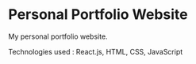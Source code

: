 # Personal Portfolio Website

My personal portfolio website. 

Technologies used : React.js, HTML, CSS, JavaScript
